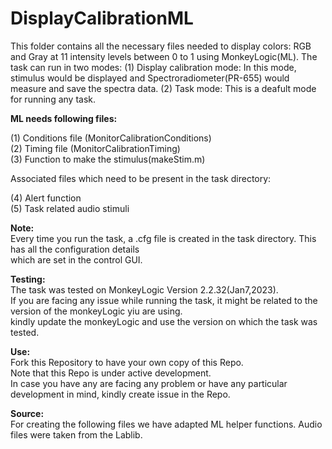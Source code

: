 # DisplayCalibrationML
This folder contains all the necessary files needed to display colors: RGB and Gray at 11 intensity levels between 0 to 1 using MonkeyLogic(ML).
The task can run in two modes: 
(1) Display calibration mode: In this mode, stimulus would be displayed and Spectroradiometer(PR-655) would measure and save the spectra data.
(2) Task mode: This is a deafult mode for running any task. 

**ML needs following files:**

(1) Conditions file (MonitorCalibrationConditions) <br>
(2) Timing file (MonitorCalibrationTiming) <br>
(3) Function to make the stimulus(makeStim.m) <br>

Associated files which need to be present in the task directory: <br>

(4) Alert function <br>
(5) Task related audio stimuli  <br>

**Note:** <br>
Every time you run the task, a .cfg file is created in the task directory. This has all the configuration details <br>
which are set in the control GUI. <br>

**Testing:** <br>
The task was tested on MonkeyLogic Version 2.2.32(Jan7,2023). <br>
If you are facing any issue while running the task, it might be related to the version of the monkeyLogic yiu are using. <br>
kindly update the monkeyLogic and use the version on which the task was tested. <br> 

**Use:** <br>
Fork this Repository to have your own copy of this Repo. <br>
Note that this Repo is under active development. <br> 
In case you have any are facing any problem or have any particular development in mind, kindly create issue in the Repo. <br>


**Source:** <br>
For creating the following files we have adapted ML helper functions. Audio files were taken from the Lablib. 

